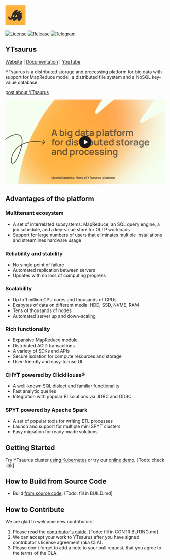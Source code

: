 <img width="64" src="yt/documentation/images/logo.png"/><br/>

[![License](https://img.shields.io/badge/License-Apache%202.0-blue.svg)](https://github.com/ytsaurus/ytsaurus/blob/main/LICENSE)
[![Release](https://img.shields.io/github/v/release/ytsaurus/ytsaurus.svg?style=flat-square)](https://github.com/ytsaurus/ytsaurus/releases)
[![Telegram](https://img.shields.io/badge/chat-on%20Telegram-2ba2d9.svg)](https://t.me/ytsaurus)

## YTsaurus

[Website](https://ytsaurus.tech) |
[Documentation](https://ytsaurus.tech/docs) |
[YouTube](https://www.youtube.com/@ytsaurus) 

YTsaurus is a distributed storage and processing platform for big data with support for MapReduce model, a distributed file system and a NoSQL key-value database.

[post about YTsaurus](https://medium.com/p/42e7f5fa5fc6)

[![video about YTsaurus](yt/documentation/images/ytsaurus-promo-video.png)](https://youtu.be/4Q2EB_uimLs)

## Advantages of the platform

### Multitenant ecosystem
* A set of interrelated subsystems: MapReduce, an SQL query engine, a job schedule, and a key-value store for OLTP workloads.
* Support for large numbers of users that eliminates multiple installations and streamlines hardware usage
### Reliability and stability
* No single point of failure 
* Automated replication between servers 
* Updates with no loss of computing progress
### Scalability
* Up to 1 million CPU cores and thousands of GPUs 
* Exabytes of data on different media: HDD, SSD, NVME, RAM 
* Tens of thousands of nodes 
* Automated server up and down-scaling
### Rich functionality
* Expansive MapReduce module 
* Distributed ACID transactions
* A variety of SDKs and APIs 
* Secure isolation for compute resources and storage 
* User-friendly and easy-to-use UI
### CHYT powered by ClickHouse®
* A well-known SQL dialect and familiar functionality
* Fast analytic queries 
* Integration with popular BI solutions via JDBC and ODBC
### SPYT powered by Apache Spark
* A set of popular tools for writing ETL processes
* Launch and support for multiple mini SPYT clusters 
* Easy migration for ready-made solutions

## Getting Started

Try YTsaurus cluster [using Kubernetes](https://ytsaurus.tech/en/docs/overview/try-yt) or try our [online demo](https://ytsaurus.tech). [Todo: check link]

## How to Build from Source Code
* Build [from source code](BUILD.md). [Todo: fill in BUILD.md]

## How to Contribute

We are glad to welcome new contributors!

1. Please read the [contributor's guide](CONTRIBUTING.md). [Todo: fill in CONTRIBUTING.md]
2. We can accept your work to YTsaurus after you have signed contributor's license agreement (aka CLA).
3. Please don't forget to add a note to your pull request, that you agree to the terms of the CLA.
